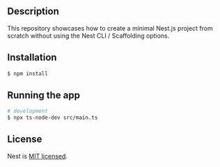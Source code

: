 ## Description

This repository showcases how to create a minimal Nest.js project from scratch without using the Nest CLI / Scaffolding options.

## Installation

```bash
$ npm install
```

## Running the app

```bash
# development
$ npx ts-node-dev src/main.ts
```

## License

Nest is [MIT licensed](LICENSE).
